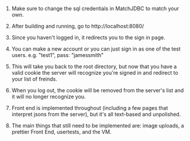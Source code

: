 1. Make sure to change the sql credentials in MatchJDBC to match your own.

2. After building and running, go to http://localhost:8080/ 

3. Since you haven't logged in, it redirects you to the sign in page.

4. You can make a new account or you can just sign in as one of the test users. e.g. "test1", pass: "jamessmith"

5. This will take you back to the root directory, but now that you have a valid cookie the server will recognize you're signed in and redirect to your list of freinds.

6. When you log out, the cookie will be removed from the server's list and it will no longer recognize you.

7. Front end is implemented throughout (including a few pages that interpret jsons from the server), but it's all text-based and unpolished.

8. The main things that still need to be implemented are: image uploads, a prettier Front End, usertests, and the VM.
